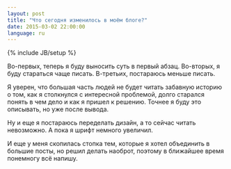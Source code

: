 ```yaml
---
layout: post
title: "Что сегодня изменилось в моём блоге?"
date: 2015-03-02 22:00:00
language: ru
---
```

{% include JB/setup %}

Во-первых, теперь я буду выносить суть в первый абзац. Во-вторых, я буду стараться чаще писать. В-третьих, постараюсь меньше писать. 

Я уверен, что большая часть людей не будет читать забавную историю о том, как я столкнулся с интересной проблемой, долго старался понять в чем дело и как я пришел к решению. Точнее я буду это описывать, но уже после вывода.

Ну и еще я постараюсь переделать дизайн, а то сейчас читать невозможно. А пока я шрифт немного увеличил. 

И еще у меня скопилась стопка тем, которые я хотел объединить в большие посты, но решил делать наоброт, поэтому в ближайшее время понемногу всё напишу.